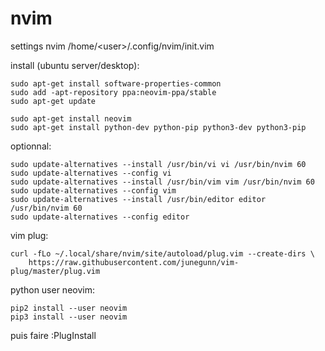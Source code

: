 # nvim
settings nvim /home/&lt;user>/.config/nvim/init.vim

install (ubuntu server/desktop):
```
sudo apt-get install software-properties-common
sudo add -apt-repository ppa:neovim-ppa/stable
sudo apt-get update

sudo apt-get install neovim
sudo apt-get install python-dev python-pip python3-dev python3-pip
```

optionnal:

```
sudo update-alternatives --install /usr/bin/vi vi /usr/bin/nvim 60
sudo update-alternatives --config vi
sudo update-alternatives --install /usr/bin/vim vim /usr/bin/nvim 60
sudo update-alternatives --config vim
sudo update-alternatives --install /usr/bin/editor editor /usr/bin/nvim 60
sudo update-alternatives --config editor
```

vim plug:

```
curl -fLo ~/.local/share/nvim/site/autoload/plug.vim --create-dirs \
    https://raw.githubusercontent.com/junegunn/vim-plug/master/plug.vim
```


python user neovim:

```
pip2 install --user neovim
pip3 install --user neovim
```

puis faire :PlugInstall
